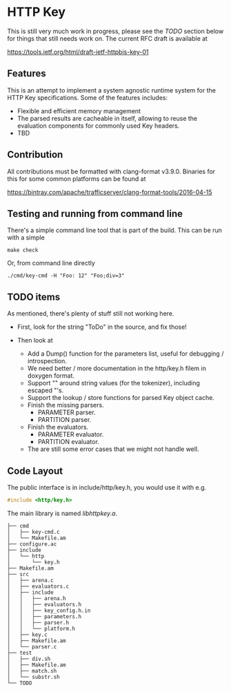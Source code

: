 # HTTP Key

This is still very much work in progress, please see the *TODO* section below
for things that still needs work on. The current RFC draft is available at

https://tools.ietf.org/html/draft-ietf-httpbis-key-01

## Features

This is an attempt to implement a system agnostic runtime system for the HTTP
Key specifications. Some of the features includes:

  * Flexible and efficient memory management
  * The parsed results are cacheable in itself, allowing to reuse the
    evaluation components for commonly used Key headers.
  * TBD

## Contribution

All contributions must be formatted with clang-format v3.9.0. Binaries for
this for some common platforms can be found at

https://bintray.com/apache/trafficserver/clang-format-tools/2016-04-15

## Testing and running from command line

There's a simple command line tool that is part of the build. This can be
run with a simple

    make check

Or, from command line directly

    ./cmd/key-cmd -H "Foo: 12" "Foo;div=3"

## TODO items

As mentioned, there's plenty of stuff still not working here.

* First, look for the string "ToDo" in the source, and fix those!

* Then look at
  * Add a Dump() function for the parameters list, useful for debugging / introspection.
  * We need better / more documentation in the http/key.h filem in doxygen format.
  * Support "" around string values (for the tokenizer), including escaped "'s.
  * Support the lookup / store functions for parsed Key object cache.
  * Finish the missing parsers.
    * PARAMETER parser.
    * PARTITION parser.
  * Finish the evaluators.
    * PARAMETER evaluator.
    * PARTITION evaluator.
  * The are still some error cases that we might not handle well.

## Code Layout

The public interface is in include/http/key.h, you would use it with e.g.

```C
#include <http/key.h>
```

The main library is named *libhttpkey.a*.


    ├── cmd
    │   ├── key-cmd.c
    │   └── Makefile.am
    ├── configure.ac
    ├── include
    │   └── http
    │       └── key.h
    ├── Makefile.am
    ├── src
    │   ├── arena.c
    │   ├── evaluators.c
    │   ├── include
    │   │   ├── arena.h
    │   │   ├── evaluators.h
    │   │   ├── key_config.h.in
    │   │   ├── parameters.h
    │   │   ├── parser.h
    │   │   └── platform.h
    │   ├── key.c
    │   ├── Makefile.am
    │   └── parser.c
    ├── test
    │   ├── div.sh
    │   ├── Makefile.am
    │   ├── match.sh
    │   └── substr.sh
    └── TODO
